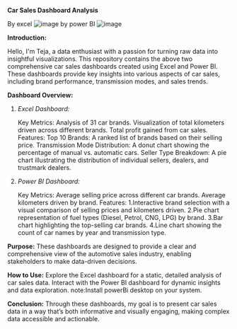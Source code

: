 **Car Sales Dashboard Analysis**

By excel
![image](https://github.com/user-attachments/assets/6eb0dc3a-a7ae-4f0d-a049-c9bbc80fbe36) by power BI
![image](https://github.com/user-attachments/assets/79c25f08-0053-4975-bdfa-2f8418c11992)




**Introduction:**

Hello, I'm Teja, a data enthusiast with a passion for turning raw data into insightful visualizations. This repository contains the above two comprehensive car sales dashboards created using Excel and Power BI. These dashboards provide key insights into various aspects of car sales, including brand performance, transmission modes, and sales trends.

**Dashboard Overview:**

1. *Excel Dashboard:*

   Key Metrics:
      Analysis of 31 car brands.
      Visualization of total kilometers driven across different brands.
      Total profit gained from car sales.
   Features:
      Top 10 Brands: A ranked list of brands based on their selling price.
      Transmission Mode Distribution: A donut chart showing the percentage of manual vs. automatic cars.
      Seller Type Breakdown: A pie chart illustrating the distribution of individual sellers, dealers, and trustmark dealers.

3. *Power BI Dashboard:*

    Key Metrics:
       Average selling price across different car brands.
       Average kilometers driven by brand.
    Features:
       1.Interactive brand selection with a visual comparison of selling prices and kilometers driven.
       2.Pie chart representation of fuel types (Diesel, Petrol, CNG, LPG) by brand.
       3.Bar chart highlighting the top-selling car brands.
       4.Line chart showing the count of car names by year and transmission type.

**Purpose:**
These dashboards are designed to provide a clear and comprehensive view of the automotive sales industry, enabling stakeholders to make data-driven decisions.

**How to Use:**
  Explore the Excel dashboard for a static, detailed analysis of car sales data.
  Interact with the Power BI dashboard for dynamic insights and data exploration.
  note:Install powerBi desktop on your system.
  
**Conclusion:**
Through these dashboards, my goal is to present car sales data in a way that’s both informative and visually engaging, making complex data accessible and actionable.
